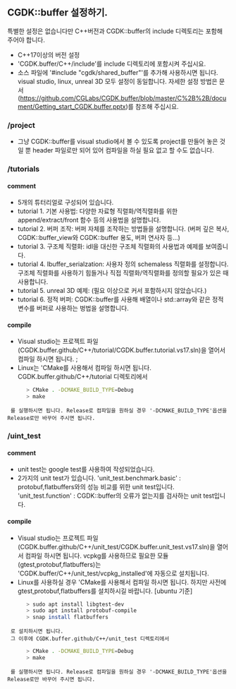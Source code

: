 ## CGDK::buffer 설정하기.
특별한 설정은 없습니다만 C++버전과 CGDK::buffer의 include 디렉토리는 포함해 주어야 합니다.
- C++17이상의 버전 설정
- 'CGDK.buffer/C++/include'를 include 디렉토리에 포함시켜 주십시요.
- 소스 파일에 '#include "cgdk/shared_buffer"'를 추가해 사용하시면 됩니다.
visual studio, linux, unreal 3D 모두 설정이 동일합니다.
자세한 설정 방법은 문서(https://github.com/CGLabs/CGDK.buffer/blob/master/C%2B%2B/document/Getting_start_CGDK.buffer.pptx)를 참조해 주십시요.

### /project
- 그냥 CGDK::buffer를 visual studio에서 볼 수 있도록 project를 만들어 놓은 것일 뿐 header 파일로만 되어 있어 컴파일을 하실 필요 없고 할 수도 없습니다.

### /tutorials
#### comment
   - 5개의 튜터리얼로 구성되어 있습니다.
   - tutorial 1. 기본 사용법: 다양한 자료형 직렬화/역직렬화를 위한 append/extract/front 함수 등의 사용법을  설명합니다.
   - tutorial 2. 버퍼 조작: 버퍼 자체를 조작하는 방법들을 설명합니다. (버퍼 깊은 복사, CGDK::buffer_view와 CGDK::buffer 용도, 버퍼 연사자 등...)
   - tutorial 3. 구조체 직렬화: idl을 대신한 구조체 직렬화의 사용법과 예제를 보여줍니다.
   - tutorial 4. Ibuffer_serialzation: 사용자 정의 schemaless 직렬화를 설정합니다. 구조체 직렬화를 사용하기 힘들거나 직접 직렬화/역직렬화를 정의할 필요가 있은 때 사용합니다.
   - tutorial 5. unreal 3D 예제: (필요 이상으로 커서 포함하시지 않았습니다.)
   - tutorial 6. 정적 버퍼: CGDK::buffer를 사용해 배열이나 std::array와 같은 정적 변수를 버퍼로 사용하는 벙법을 설명합니다.
#### compile
   - Visual studio는 프로젝트 파일(CGDK.buffer.github/C++/tutorial/CGDK.buffer.tutorial.vs17.sln)을 열어서 컴파일 하시면 됩니다. ;
   - Linux는 'CMake를 사용해서 컴파일 하시면 됩니다.
     CGDK.buffer.github/C++/tutorial 디렉토리에서
``` bash
      > CMake . -DCMAKE_BUILD_TYPE=Debug 
      > make
```
     를 실행하시면 됩니다. Release로 컴파일을 원하실 경우 '-DCMAKE_BUILD_TYPE'옵션을 Release로만 바꾸어 주시면 됩니다.

### /uint_test
#### comment
 - unit test는 google test를 사용하여 작성되었습니다.
 - 2가지의 unit test가 있습니다.
   'unit_test.benchmark.basic' : protobuf,flatbuffers와의 성능 비교를 위한 unit test입니다.
   'unit_test.function' : CGDK::buffer의 오류가 없는지를 검사하는 unit test입니다.
#### compile
   - Visual studio는 프로젝트 파일(CGDK.buffer.github/C++/unit_test/CGDK.buffer.unit_test.vs17.sln)을 열어서 컴파일 하시면 됩니다.
     vcpkg를 사용하므로 필요한 모듈(gtest,protobuf,flatbuffers)는 'CGDK.buffer/C++/unit_test/vcpkg_installed'에 자동으로 설치됩니다.
   - Linux를 사용하실 경우 'CMake를 사용해서 컴파일 하시면 됩니다.
     하지만 사전에 gtest,protobuf,flatbuffers를 설치하시길 바랍니다.
     [ubuntu 기준]
``` bash
      > sudo apt install libgtest-dev
      > sudo apt install protobuf-compile
      > snap install flatbuffers
```
     로 설치하시면 됩니다.
     그 이후에 CGDK.buffer.github/C++/unit_test 디렉토리에서
``` bash
      > CMake . -DCMAKE_BUILD_TYPE=Debug 
      > make
```
     를 실행하시면 됩니다. Release로 컴파일을 원하실 경우 '-DCMAKE_BUILD_TYPE'옵션을 Release로만 바꾸어 주시면 됩니다.

